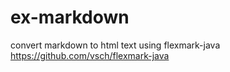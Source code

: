 # ex-markdown
convert markdown to html text using flexmark-java https://github.com/vsch/flexmark-java
